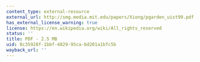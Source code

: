 ```yaml
---
content_type: external-resource
external_url: http://smg.media.mit.edu/papers/Xiong/pgarden_uist99.pdf
has_external_license_warning: true
license: https://en.wikipedia.org/wiki/All_rights_reserved
status: ''
title: PDF - 2.5 MB
uid: 8c35928f-1bbf-4829-95ca-bd201a1bfc5b
wayback_url: ''
---
```

